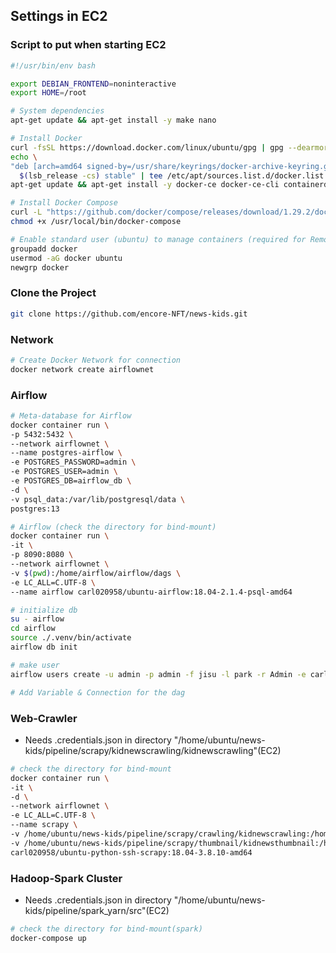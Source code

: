 ## Settings in EC2

### Script to put when starting EC2
```bash
#!/usr/bin/env bash

export DEBIAN_FRONTEND=noninteractive
export HOME=/root

# System dependencies
apt-get update && apt-get install -y make nano

# Install Docker
curl -fsSL https://download.docker.com/linux/ubuntu/gpg | gpg --dearmor -o /usr/share/keyrings/docker-archive-keyring.gpg
echo \
"deb [arch=amd64 signed-by=/usr/share/keyrings/docker-archive-keyring.gpg] https://download.docker.com/linux/ubuntu \
  $(lsb_release -cs) stable" | tee /etc/apt/sources.list.d/docker.list > /dev/null
apt-get update && apt-get install -y docker-ce docker-ce-cli containerd.io

# Install Docker Compose
curl -L "https://github.com/docker/compose/releases/download/1.29.2/docker-compose-$(uname -s)-$(uname -m)" -o /usr/local/bin/docker-compose
chmod +x /usr/local/bin/docker-compose

# Enable standard user (ubuntu) to manage containers (required for Remote Containers)
groupadd docker
usermod -aG docker ubuntu
newgrp docker
```
### Clone the Project
```bash
git clone https://github.com/encore-NFT/news-kids.git
```

### Network
```bash
# Create Docker Network for connection
docker network create airflownet
```

### Airflow
```bash
# Meta-database for Airflow
docker container run \
-p 5432:5432 \
--network airflownet \
--name postgres-airflow \
-e POSTGRES_PASSWORD=admin \
-e POSTGRES_USER=admin \
-e POSTGRES_DB=airflow_db \
-d \
-v psql_data:/var/lib/postgresql/data \
postgres:13

# Airflow (check the directory for bind-mount)
docker container run \
-it \
-p 8090:8080 \
--network airflownet \
-v $(pwd):/home/airflow/airflow/dags \
-e LC_ALL=C.UTF-8 \
--name airflow carl020958/ubuntu-airflow:18.04-2.1.4-psql-amd64

# initialize db
su - airflow
cd airflow
source ./.venv/bin/activate
airflow db init

# make user
airflow users create -u admin -p admin -f jisu -l park -r Admin -e carl020958@korea.ac.kr

# Add Variable & Connection for the dag
```

### Web-Crawler
* Needs .credentials.json in directory "/home/ubuntu/news-kids/pipeline/scrapy/kidnewscrawling/kidnewscrawling"(EC2)

```bash
# check the directory for bind-mount
docker container run \
-it \
-d \
--network airflownet \
-e LC_ALL=C.UTF-8 \
--name scrapy \
-v /home/ubuntu/news-kids/pipeline/scrapy/crawling/kidnewscrawling:/home/scrapy/crawling/kidnewscrawling \
-v /home/ubuntu/news-kids/pipeline/scrapy/thumbnail/kidnewsthumbnail:/home/scrapy/thumbnail/kidnewsthumbnail \
carl020958/ubuntu-python-ssh-scrapy:18.04-3.8.10-amd64
```

### Hadoop-Spark Cluster
* Needs .credentials.json in directory "/home/ubuntu/news-kids/pipeline/spark_yarn/src"(EC2)

```bash
# check the directory for bind-mount(spark)
docker-compose up
```



